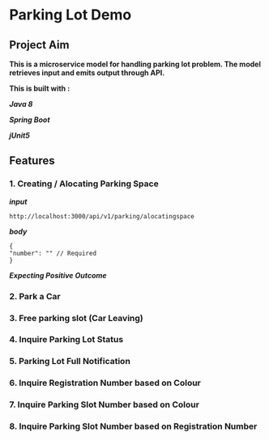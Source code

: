 # Parking Lot Demo

## Project Aim 
**This is a microservice model for handling parking lot problem.
The model retrieves input and emits output through API.**

**This is built with :**

***Java 8***

***Spring Boot***

***jUnit5***

## Features ##

### 1. Creating / Alocating Parking Space ### 

***input***

```console
http://localhost:3000/api/v1/parking/alocatingspace
```

***body***


```console 
{
"number": "" // Required
}
```

***Expecting Positive Outcome***

### 2. Park a Car ### 

### 3. Free parking slot (Car Leaving) ### 

### 4. Inquire Parking Lot Status ###

### 5. Parking Lot Full Notification ### 

### 6. Inquire Registration Number based on Colour ### 

### 7. Inquire Parking Slot Number based on Colour ### 

### 8. Inquire Parking Slot Number  based on Registration Number ### 